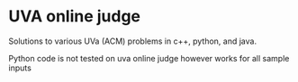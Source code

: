 UVA online judge
========

Solutions to various UVa (ACM) problems in c++, python, and java.

Python code is not tested on uva online judge however works for all sample inputs

